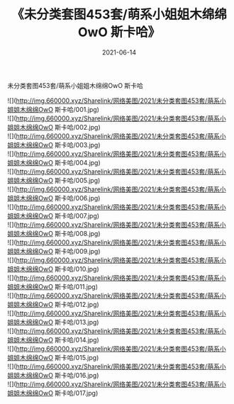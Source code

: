 ﻿---
layout: post
title:  《未分类套图453套/萌系小姐姐木绵绵OwO 斯卡哈》
date:   2021-06-14
img: http://img.660000.xyz/Sharelink/网络美图/2021/未分类套图453套/萌系小姐姐木绵绵OwO 斯卡哈/000.jpg
categories: [美女, 清纯, 唯美]
---

未分类套图453套/萌系小姐姐木绵绵OwO 斯卡哈

 ![](http://img.660000.xyz/Sharelink/网络美图/2021/未分类套图453套/萌系小姐姐木绵绵OwO 斯卡哈/001.jpg) <br>![](http://img.660000.xyz/Sharelink/网络美图/2021/未分类套图453套/萌系小姐姐木绵绵OwO 斯卡哈/002.jpg) <br>![](http://img.660000.xyz/Sharelink/网络美图/2021/未分类套图453套/萌系小姐姐木绵绵OwO 斯卡哈/003.jpg) <br>![](http://img.660000.xyz/Sharelink/网络美图/2021/未分类套图453套/萌系小姐姐木绵绵OwO 斯卡哈/004.jpg) <br>![](http://img.660000.xyz/Sharelink/网络美图/2021/未分类套图453套/萌系小姐姐木绵绵OwO 斯卡哈/005.jpg) <br>![](http://img.660000.xyz/Sharelink/网络美图/2021/未分类套图453套/萌系小姐姐木绵绵OwO 斯卡哈/006.jpg) <br>![](http://img.660000.xyz/Sharelink/网络美图/2021/未分类套图453套/萌系小姐姐木绵绵OwO 斯卡哈/007.jpg) <br>![](http://img.660000.xyz/Sharelink/网络美图/2021/未分类套图453套/萌系小姐姐木绵绵OwO 斯卡哈/008.jpg) <br>![](http://img.660000.xyz/Sharelink/网络美图/2021/未分类套图453套/萌系小姐姐木绵绵OwO 斯卡哈/009.jpg) <br>![](http://img.660000.xyz/Sharelink/网络美图/2021/未分类套图453套/萌系小姐姐木绵绵OwO 斯卡哈/010.jpg) <br>![](http://img.660000.xyz/Sharelink/网络美图/2021/未分类套图453套/萌系小姐姐木绵绵OwO 斯卡哈/011.jpg) <br>![](http://img.660000.xyz/Sharelink/网络美图/2021/未分类套图453套/萌系小姐姐木绵绵OwO 斯卡哈/012.jpg) <br>![](http://img.660000.xyz/Sharelink/网络美图/2021/未分类套图453套/萌系小姐姐木绵绵OwO 斯卡哈/013.jpg) <br>![](http://img.660000.xyz/Sharelink/网络美图/2021/未分类套图453套/萌系小姐姐木绵绵OwO 斯卡哈/014.jpg) <br>![](http://img.660000.xyz/Sharelink/网络美图/2021/未分类套图453套/萌系小姐姐木绵绵OwO 斯卡哈/015.jpg) <br>![](http://img.660000.xyz/Sharelink/网络美图/2021/未分类套图453套/萌系小姐姐木绵绵OwO 斯卡哈/016.jpg) <br>![](http://img.660000.xyz/Sharelink/网络美图/2021/未分类套图453套/萌系小姐姐木绵绵OwO 斯卡哈/017.jpg) <br>